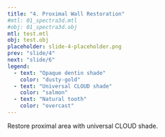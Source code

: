 ```yaml
---
title: "4. Proximal Wall Restoration"
#mtl: 01_spectra3d.mtl
#obj: 01_spectra3d.obj
mtl: test.mtl
obj: test.obj
placeholder: slide-4-placeholder.png
prev: "slide/4"
next: "slide/6"
legend:
  - text: "Opaque dentin shade"
    color: "dusty-gold"
  - text: "Universal CLOUD shade"
    color: "salmon"
  - text: "Natural tooth"
    color: "overcast"
---
```


Restore proximal area with <span class="salmon">universal CLOUD shade.</span>
